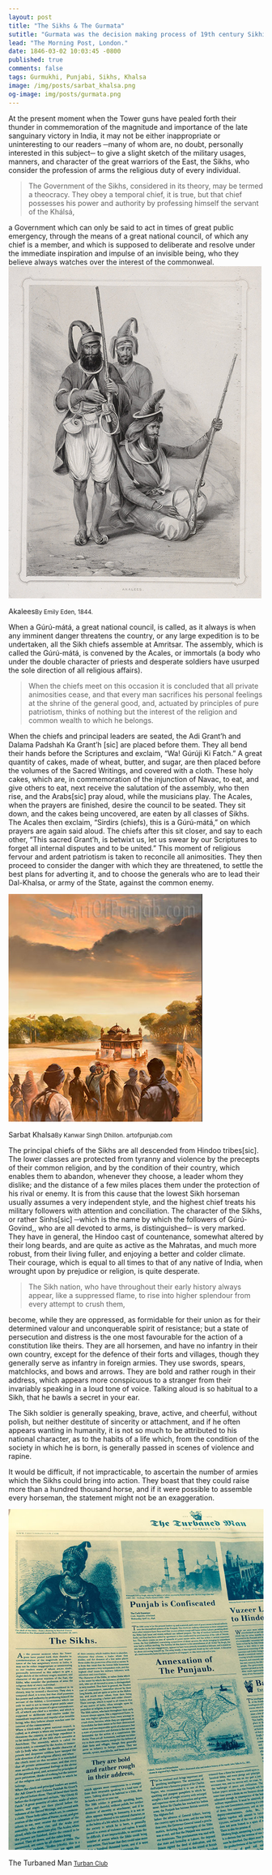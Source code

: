 ```yaml
---
layout: post
title: "The Sikhs & The Gurmata"
sutitle: "Gurmata was the decision making process of 19th century Sikhism."
lead: "The Morning Post, London."
date: 1846-03-02 10:03:45 -0800
published: true
comments: false
tags: Gurmukhi, Punjabi, Sikhs, Khalsa
image: /img/posts/sarbat_khalsa.png
og-image: img/posts/gurmata.png
---
```


At the present moment when the Tower guns have pealed forth their thunder in commemoration of the magnitude and importance of the late sanguinary victory in India, it may not be either inappropriate or uninteresting to our readers ─many of whom are, no doubt, personally interested in this subject─ to give a slight sketch of the military usages, manners, and character of the great warriors of the East, the Sikhs, who consider the profession of arms the religious duty of every individual.

<blockquote>The Government of the Sikhs, considered in its theory, may be termed a theocracy. They obey a temporal chief, it is true, but that chief possesses his power and authority by professing himself the servant of the Khálsá,</blockquote> a Government which can only be said to act in times of great public emergency, through the means of a great national council, of which any chief is a member, and which is supposed to deliberate and resolve under the immediate inspiration and impulse of an invisible being, who they believe always watches over the interest of the commonweal.

<div class="thumbnail with-caption">
  <img src="/img/posts/akalees.png">
  <p>Akalees<small>By Emily Eden, 1844.</small></p>
</div>

When a Gúrú-mátá, a great national council, is called, as it always is when any imminent danger threatens the country, or any large expedition is to be undertaken, all the Sikh chiefs assemble at Amritsar. The assembly, which is called the Gúrú-mátá, is convened by the Acales, or immortals (a body who under the double character of priests and desperate soldiers have usurped the sole direction of all religious affairs).

<blockquote> When the chiefs meet on this occasion it is concluded that all private animosities cease, and that every man sacrifices his personal feelings at the shrine of the general good, and, actuated by principles of pure patriotism, thinks of nothing but the interest of the religion and common wealth  to which he belongs.</blockquote>

When the chiefs and principal leaders are seated, the Adi Grant’h and Dalama Padshah Ka Grant’h [sic] are placed before them. They all bend their hands before the Scriptures and exclaim, “Wa! Gúrúji Ki Fatch.” A great quantity of cakes, made of wheat, butter, and sugar, are then placed before the volumes of the Sacred Writings, and covered with a cloth. These holy cakes, which are, in commemoration of the injunction of Navac, to eat, and give others to eat, next receive the salutation of the assembly, who then rise, and the Arabs[sic] pray aloud, while the musicians play. The Acales, when the prayers are finished, desire the council to be seated. They sit down, and the cakes being uncovered, are eaten by all classes of Sikhs. The Acales then exclaim, “Sirdirs (chiefs), this is a Gúrú-mátá,” on which prayers are again said aloud. The chiefs after this sit closer, and say to each other, “This sacred Grant’h, is betwixt us, let us swear by our Scriptures to forget all internal disputes and to be united.” This moment of religious fervour and ardent patriotism is taken to reconcile all animosities. They then proceed to consider the danger with which they are threatened, to settle the best plans for adverting it, and to choose the generals who are to lead their Dal-Khalsa, or army of the State, against the common enemy.

<div class="thumbnail with-caption">
  <img src="/img/posts/Sarbat-Khalsa-gallery-large.jpg">
  <p>Sarbat Khalsa<small>By Kanwar Singh Dhillon. artofpunjab.com</small></p>
</div>

The principal chiefs of the Sikhs are all descended from Hindoo tribes[sic]. The lower classes are protected from tyranny and violence by the precepts of their common religion, and by the condition of their country, which enables them to abandon, whenever they choose, a leader whom they dislike; and the distance of a few miles places them under the protection of his rival or enemy. It is from this cause that the lowest Sikh horseman usually assumes a very independent style, and the highest chief treats his military followers with attention and conciliation.
The character of the Sikhs, or rather Sinhs[sic] ─which is the name by which the followers of Gúrú-Govind,, who are all devoted to arms, is distinguished─ is very marked. They have in general, the Hindoo cast of countenance, somewhat altered by their long beards, and are quite as active as the Mahratas, and much more robust, from their living fuller, and enjoying a better and colder climate. Their courage, which is equal to all times to that of any native of India, when wrought upon by prejudice or religion, is quite desperate.

<blockquote>The Sikh nation, who have throughout their early history always appear, like a suppressed flame, to rise into higher splendour from every attempt to crush them,</blockquote> become, while they are oppressed, as formidable for their union as for their determined valour and unconquerable spirit of resistance; but a state of persecution and distress is the one most favourable for the action of a constitution like theirs. They are all horsemen, and have no infantry in their own country, except for the defence of their forts and villages, though they generally serve as infantry in foreign armies. They use swords, spears, matchlocks, and bows and arrows. They are bold and rather rough in their address, which appears more conspicuous to a stranger from their invariably speaking in a loud tone of voice. Talking aloud is so habitual to a Sikh, that he bawls a secret in your ear.

The Sikh soldier is generally speaking, brave, active, and cheerful, without polish, but neither destitute of sincerity or attachment, and if he often appears wanting in humanity, it is not so much to be attributed to his national character, as to the habits of a life which, from the condition of the society in which he is born, is generally passed in scenes of violence and rapine.

It would be difficult, if not impracticable, to ascertain the number of armies which the Sikhs could bring into action. They boast that they could raise more than a hundred thousand horse, and if it were possible to assemble every horseman, the statement might not be an exaggeration.

<div class="thumbnail with-caption">
  <img src="/img/posts/turbanedMan.jpg">
  <p>The Turbaned Man<small> <a href="https://twitter.com/turbanclub">Turban Club</a></small></p>
</div>
